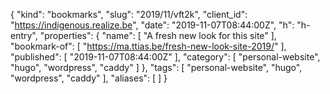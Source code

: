 {
  "kind": "bookmarks",
  "slug": "2019/11/vft2k",
  "client_id": "https://indigenous.realize.be",
  "date": "2019-11-07T08:44:00Z",
  "h": "h-entry",
  "properties": {
    "name": [
      "A fresh new look for this site"
    ],
    "bookmark-of": [
      "https://ma.ttias.be/fresh-new-look-site-2019/"
    ],
    "published": [
      "2019-11-07T08:44:00Z"
    ],
    "category": [
      "personal-website",
      "hugo",
      "wordpress",
      "caddy"
    ]
  },
  "tags": [
    "personal-website",
    "hugo",
    "wordpress",
    "caddy"
  ],
  "aliases": [
  ]
}

